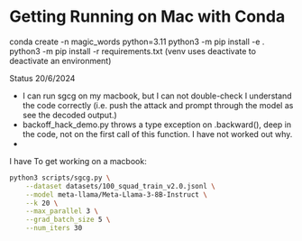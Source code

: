 

# Getting Running on Mac with Conda

conda create -n magic_words python=3.11
python3 -m pip install -e .
python3 -m pip install -r requirements.txt
(venv uses deactivate to deactivate an environment)

Status 20/6/2024 
- I can run sgcg on my macbook, but I can not double-check I understand the code correctly (i.e. push the attack and prompt through the model as see the decoded output.)
- backoff_hack_demo.py throws a type exception on .backward(), deep in the code, not on the first call of this function. I have not worked out why.
- 

I have To get working on a macbook:
```bash
python3 scripts/sgcg.py \
    --dataset datasets/100_squad_train_v2.0.jsonl \
    --model meta-llama/Meta-Llama-3-8B-Instruct \
    --k 20 \
    --max_parallel 3 \
    --grad_batch_size 5 \
    --num_iters 30
    
```

